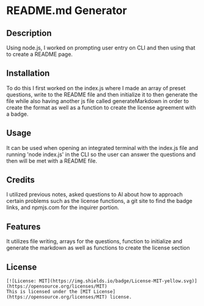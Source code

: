 # README.md Generator

  ## Description
  Using node.js, I worked on prompting user entry on CLI and then using that to create a README page.
  ## Installation
  To do this I first worked on the index.js where I made an array of preset questions, write to the README file and then initialize it to then generate the file while also having another js file called generateMarkdown in order to create the format as well as a function to create the license agreement with a badge.
  ## Usage
  It can be used when opening an integrated terminal with the index.js file and running 'node index.js' in the CLI so the user can answer the questions and then will be met with a README file.
  ## Credits
  I utilized previous notes, asked questions to AI about how to approach certain problems such as the license functions, a git site to find the badge links, and npmjs.com for the inquirer portion.
  ## Features
  It utilizes file writing, arrays for the questions, function to initialize and generate the markdown as well as functions to create the license section
  ## License
    [![License: MIT](https://img.shields.io/badge/License-MIT-yellow.svg)](https://opensource.org/licenses/MIT)
    This is licensed under the [MIT License](https://opensource.org/licenses/MIT) license.
    

